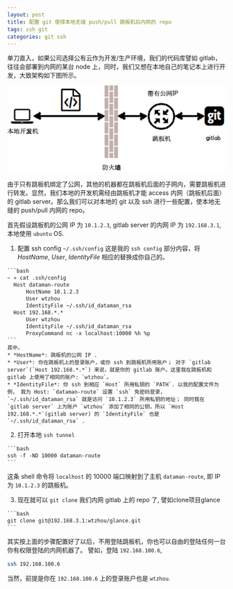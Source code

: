 ```yaml
---
layout: post
title: 配置 git 使得本地无缝 push/pull 跳板机后内网的 repo 
tags: ssh git
categories: git ssh
---
```


  单刀直入，如果公司选择公有云作为开发/生产环境，我们的代码库譬如 gitlab， 往往会部署到内网的某台 node 上，同时，我们又想在本地自己的笔记本上进行开发，大致架构如下图所示。

  <img src="/assets/git-push-intranet.png" style="width: 550px; height: 200px;" alt="开发环境架构"/>

  由于只有跳板机绑定了公网，其他的机器都在跳板机后面的子网内，需要跳板机进行转发。显然，我们本地的开发机需经由跳板机才能 access 内网（跳板机后面）的 gitlab server。那么我们可以对本地的 git 以及 ssh 进行一些配置，使本地无缝的 push/pull 内网的 repo。
  
  首先假设跳板机的公网 IP 为 `10.1.2.3`, gitlab server 的内网 IP 为 `192.168.3.1`, 本地使用 `ubuntu` OS.
  
  1. 配置 ssh config `~/.ssh/config`
      这是我的 `ssh config` 部分内容，将 *HostName*, *User*, *IdentityFile* 相应的替换成你自己的。

    ```bash
    ~ » cat .ssh/config
      Host dataman-route
          HostName 10.1.2.3
          User wtzhou
          IdentityFile ~/.ssh/id_dataman_rsa
      Host 192.168.*.*
          User wtzhou
          IdentityFile ~/.ssh/id_dataman_rsa
          ProxyCommand nc -x localhost:10000 %h %p
    ```
    其中， 
    * *HostName*: 跳板机的公网 IP .
    * *User*: 你在跳板机上的登录账户，或你 ssh 到跳板机所用账户； 对于 `gitlab server`(`Host 192.168.*.*`) 来说，就是你的 gitlab 账户。这里我在跳板机和 gitlab 上使用了相同的账户: `wtzhou`。
    * *IdentityFile*: 你 ssh 到相应 `Host` 所用私钥的 `PATH`. 以我的配置文件为例， 我为 Host: `dataman-route` 设置 `ssh` 免密码登录， `~/.ssh/id_dataman_rsa` 就是访问 `10.1.2.3` 所用私钥的地址； 同时我在 `gitlab server` 上为账户 `wtzhou` 添加了相同的公钥，所以 `Host 192.168.*.*`(gitlab server) 的 `IdentityFile` 也是 `~/.ssh/id_dataman_rsa` .

  2. 打开本地 `ssh tunnel`

    ```bash
    ssh -f -ND 10000 dataman-route
    ```
  这条 shell 命令将 `localhost` 的 10000 端口映射到了主机 `dataman-route`, 即 IP 为 `10.1.2.3` 的跳板机。

  3. 现在就可以 `git clone` 我们内网 gitlab 上的 repo 了, 譬如clone项目glance

    ```bash
    git clone git@192.168.3.1:wtzhou/glance.git
    ```

  其实按上面的步骤配置好了以后，不用登陆跳板机，你也可以自由的登陆任何一台你有权限登陆的内网机器了。 譬如，登陆 `192.168.100.6`,
  
  ```bash
  ssh 192.168.100.6
  ```
  当然，前提是你在 `192.168.100.6` 上的登录账户也是 `wtzhou`.
